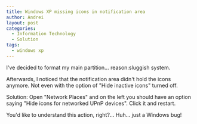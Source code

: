 ```yaml
---
title: Windows XP missing icons in notification area
author: Andrei
layout: post
categories:
  - Information Technology
  - Solution
tags:
  - windows xp
---
```

I've decided to format my main partition… reason:sluggish system.

Afterwards, I noticed that the notification area didn't hold the icons anymore. Not even with the option of "Hide inactive icons" turned off.

Solution: Open "Network Places" and on the left you should have an option saying "Hide icons for networked UPnP devices". Click it and restart.

You'd like to understand this action, right?… Huh… just a Windows bug!